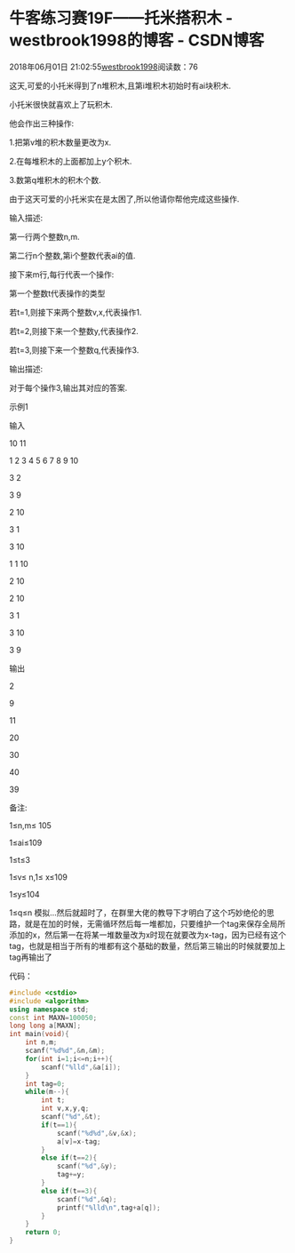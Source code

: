 # 牛客练习赛19F——托米搭积木 - westbrook1998的博客 - CSDN博客





2018年06月01日 21:02:55[westbrook1998](https://me.csdn.net/westbrook1998)阅读数：76








> 
这天,可爱的小托米得到了n堆积木,且第i堆积木初始时有ai块积木. 

  小托米很快就喜欢上了玩积木. 

  他会作出三种操作: 

  1.把第v堆的积木数量更改为x. 

  2.在每堆积木的上面都加上y个积木. 

  3.数第q堆积木的积木个数. 

  由于这天可爱的小托米实在是太困了,所以他请你帮他完成这些操作. 

  输入描述: 

  第一行两个整数n,m. 

  第二行n个整数,第i个整数代表ai的值. 

  接下来m行,每行代表一个操作: 

  第一个整数t代表操作的类型 

  若t=1,则接下来两个整数v,x,代表操作1. 

  若t=2,则接下来一个整数y,代表操作2. 

  若t=3,则接下来一个整数q,代表操作3. 

  输出描述: 

  对于每个操作3,输出其对应的答案. 

  示例1 

  输入 

  10 11 

  1 2 3 4 5 6 7 8 9 10 

  3 2 

  3 9 

  2 10 

  3 1 

  3 10 

  1 1 10 

  2 10 

  2 10 

  3 1 

  3 10 

  3 9 

  输出 

  2 

  9 

  11 

  20 

  30 

  40 

  39 

  备注: 

  1≤n,m≤ 105 

  1≤ai≤109 

  1≤t≤3 

  1≤v≤ n,1≤ x≤109 

  1≤y≤104 

  1≤q≤n
模拟…然后就超时了，在群里大佬的教导下才明白了这个巧妙绝伦的思路，就是在加的时候，无需循环然后每一堆都加，只要维护一个tag来保存全局所添加的x，然后第一在将某一堆数量改为x时现在就要改为x-tag，因为已经有这个tag，也就是相当于所有的堆都有这个基础的数量，然后第三输出的时候就要加上tag再输出了

代码：

```cpp
#include <cstdio>
#include <algorithm>
using namespace std;
const int MAXN=100050;
long long a[MAXN];
int main(void){
    int n,m;
    scanf("%d%d",&n,&m);
    for(int i=1;i<=n;i++){
        scanf("%lld",&a[i]);
    }
    int tag=0;
    while(m--){
        int t;
        int v,x,y,q;
        scanf("%d",&t);
        if(t==1){
            scanf("%d%d",&v,&x);
            a[v]=x-tag;
        }
        else if(t==2){
            scanf("%d",&y);
            tag+=y;
        }
        else if(t==3){
            scanf("%d",&q);
            printf("%lld\n",tag+a[q]);
        }
    }
    return 0;
}
```





